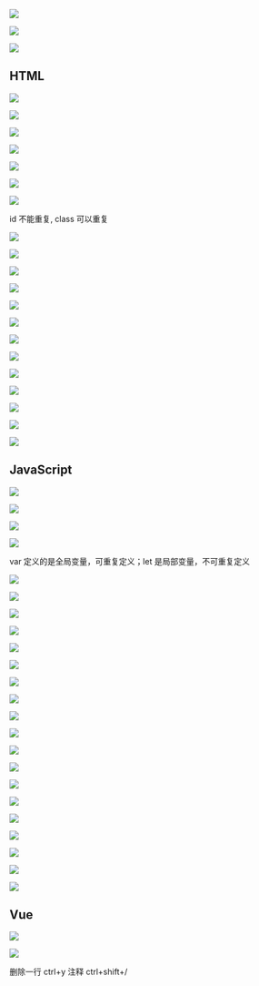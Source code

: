 
![](imgs/2_web开发介绍.jpg)

![](imgs/3_web前端介绍1.jpg)

![](imgs/3_web前端介绍2.jpg)

## HTML

![](imgs/4_HTML入门1.jpg)

![](imgs/4_HTML入门2.jpg)

![](imgs/6_标题排版.jpg)

![](imgs/6_标题排版总结.jpg)

![](imgs/7_标题样式.jpg)

![](imgs/7_标题颜色.jpg)

![](imgs/8_标题样式2.jpg)

id 不能重复, class 可以重复

![](imgs/8_标题样式小结.jpg)

![](imgs/9_标题超链接小结.jpg)

![](imgs/10_正文排版概述.jpg)

![](imgs/10_正文排版小结.jpg)

![](imgs/11_页面布局1.jpg)

![](imgs/11_页面布局2.jpg)

![](imgs/11_页面布局小结.jpg)

![](imgs/12_表格标签概述.jpg)

![](imgs/12_表格标签小结.jpg)

![](imgs/13_表单标签概述.jpg)

![](imgs/13_表单标签小结.jpg)

![](imgs/14_表单项.jpg)

![](imgs/14_表单项小结.jpg)

## JavaScript

![](imgs/16_JS引入方式.jpg)

![](imgs/17_JS语法1.jpg)

![](imgs/17_JS语法2.jpg)

![](imgs/18_JS变量.jpg)

var 定义的是全局变量，可重复定义；let 是局部变量，不可重复定义

![](imgs/19_JS数据类型.jpg)

![](imgs/19_JS运算符.jpg)

![](imgs/19_JS流程控制.jpg)

![](imgs/20_JS函数.jpg)

![](imgs/20_JS函数2.jpg)

![](imgs/21_JS对象_Array.jpg)

![](imgs/21_JS对象_Array2.jpg)

![](imgs/22_JS对象_String.jpg)

![](imgs/23_JS自定义对象.jpg)

![](imgs/23_JS对象_Json.jpg)

![](imgs/23_JS对象_Json2.jpg)

![](imgs/24_JS对象_BOM.jpg)

![](imgs/24_JS对象_BOM2.jpg)

![](imgs/24_JS对象_BOM3.jpg)

![](imgs/25_JS对象_DOM.jpg)

![](imgs/25_JS对象_DOM2.jpg)

![](imgs/25_JS对象_DOM3.jpg)

![](imgs/27_JS事件绑定.jpg)

![](imgs/27_JS常见事件.jpg)

## Vue

![](imgs/29_Vue概述.jpg)

![](imgs/29_Vue概述2.jpg)
























删除一行 ctrl+y
注释 ctrl+shift+/






































